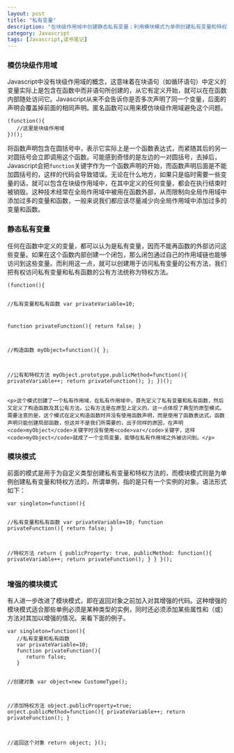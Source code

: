 ```yaml
---
layout: post
title: "私有变量"
description: "在块级作用域中创建静态私有变量；利用模块模式为单例创建私有变量和特权方法；增强的模块模式，为单例指定具体的类型。"
category: Javascript
tags: [Javascript,读书笔记]
---
```



<div class="p-section">
	<h3>模仿块级作用域</h3>
	<p>Javascript中没有块级作用域的概念，这意味着在块语句（如循环语句）中定义的变量实际上是包含在函数中而非语句所创建的，从它有定义开始，就可以在在函数内部随处访问它。Javascript从来不会告诉你是否多次声明了同一个变量，后面的声明会覆盖掉前面的相同声明。匿名函数可以用来模仿块级作用域避免这个问题。</p>
<pre><code class="javascript">(function(){
   //这里是块级作用域
})();
</code></pre>
	<p>将函数声明包含在圆括号中，表示它实际上是一个函数表达式，而紧随其后的另一对圆括号会立即调用这个函数。可能感到奇怪的是左边的一对圆括号，去掉后，Javascript会把<code>function</code>关键字作为一个函数声明的开始，而函数声明后面是不能加圆括号的，这样的代码会导致错误。无论在什么地方，如果只是临时需要一些变量的话，就可以包含在块级作用域中，在其中定义的任何变量，都会在执行结束时被销毁。这种技术经常在全局作用域中被用在函数外部，从而限制向全局作用域中添加过多的变量和函数，一般来说我们都应该尽量减少向全局作用域中添加过多的变量和函数。</p>
</div>

<div class="p-section">
	<h3>静态私有变量</h3>
	<p>任何在函数中定义的变量，都可以认为是私有变量，因而不能再函数的外部访问这些变量。如果在这个函数内部创建一个闭包，那么闭包通过自己的作用域链也能够访问到这些变量。而利用这一点，就可以创建用于访问私有变量的公有方法，我们把有权访问私有变量和私有函数的公有方法统称为特权方法。</p>
<pre><code class="javascript">(function(){

   //私有变量和私有函数
   var privateVariable=10;
   
   function privateFunction(){
      return false;
   }
   
   //构造函数
   myObject=function(){
   };
   
   //公有和特权方法
   myObject.prototype.publicMethod=function(){
      privateVariable++;
      return privateFunction();
   };
})();
</code></pre>

	<p>这个模式创建了一个私有作用域，在私有作用域中，首先定义了私有变量和私有函数，然后又定义了构造函数及其公有方法。公有方法是在原型上定义的，这一点体现了典型的原型模式。需要注意的是，这个模式在定义构造函数时并没有使用函数声明，而是使用了函数表达式。函数声明只能创建局部函数，但这并不是我们所需要的，出于同样的原因，在声明<code>myObject</code>关键字时没有使用<code>var</code>关键字，这样<code>myObject</code>就成了一个全局变量，能够在私有作用域之外被访问到。</p>
</div>

<div class="p-section">
	<h3>模块模式</h3>
	<p>前面的模式是用于为自定义类型创建私有变量和特权方法的，而模块模式则是为单例创建私有变量和特权方法的，所谓单例，指的是只有一个实例的对象。语法形式如下：</p>
<pre><code class="javascript">var singleton=function(){
   
   //私有变量和私有函数
   var privateVariable=10;
   function privateFunction(){
      return false;
   }
   
   //特权方法
   return {
      publicProperty: true,
      publicMethod: function(){
         privateVariable++;
         return privateFunction();
      }
   }
}();
</code></pre>

</div>


<div class="p-section">
	<h3>增强的模块模式</h3>
	<p>有人进一步改进了模块模式，即在返回对象之前加入对其增强的代码。这种增强的模块模式适合那些单例必须是某种类型的实例，同时还必须添加某些属性和（或）方法对其加以增强的情况。来看下面的例子。</p>
<pre><code class="javascript">var singleton=function(){
   //私有变量和私有函数
   var privateVariable=10;
   function privateFunction(){
      return false;
   }
   
   //创建对象
   var object=new CustomeType();
   
   //添加特权方法
   object.publicProperty=true;
   onject.publicMethod=function(){
      privateVariable++;
      return privateFunction();
   }
   
   //返回这个对象
   return object;
}();
</code></pre>
</div>